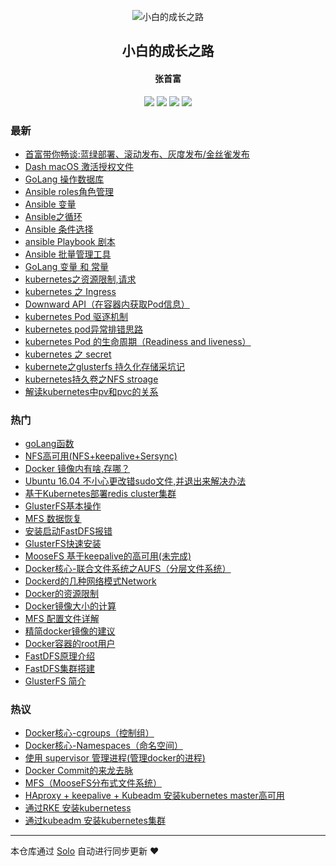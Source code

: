 <p align="center"><img alt="小白的成长之路" src="https://static.b3log.org/images/brand/solo-32.png"></p><h2 align="center">
小白的成长之路
</h2>

<h4 align="center">张首富</h4>
<p align="center"><a title="小白的成长之路" target="_blank" href="https://github.com/shoufuzhang/solo-blog"><img src="https://img.shields.io/github/last-commit/shoufuzhang/solo-blog.svg?style=flat-square&color=FF9900"></a>
<a title="GitHub repo size in bytes" target="_blank" href="https://github.com/shoufuzhang/solo-blog"><img src="https://img.shields.io/github/repo-size/shoufuzhang/solo-blog.svg?style=flat-square"></a>
<a title="Solo Version" target="_blank" href="https://github.com/b3log/solo/releases"><img src="https://img.shields.io/badge/solo-3.6.3-f1e05a.svg?style=flat-square&color=blueviolet"></a>
<a title="Hits" target="_blank" href="https://github.com/b3log/hits"><img src="https://hits.b3log.org/shoufuzhang/solo-blog.svg"></a></p>

### 最新

* [首富带你畅谈:蓝绿部署、滚动发布、灰度发布/金丝雀发布](https://www.zhangshoufu.com/articles/2019/08/02/1564708136850.html)
* [Dash macOS 激活授权文件](https://www.zhangshoufu.com/articles/2019/07/31/1564540585513.html)
* [GoLang 操作数据库](https://www.zhangshoufu.com/articles/2019/07/23/1563876247893.html)
* [Ansible roles角色管理](https://www.zhangshoufu.com/articles/2019/07/19/1563530756158.html)
* [Ansible 变量](https://www.zhangshoufu.com/articles/2019/07/19/1563530736742.html)
* [Ansible之循环](https://www.zhangshoufu.com/articles/2019/07/19/1563530719692.html)
* [Ansible 条件选择](https://www.zhangshoufu.com/articles/2019/07/19/1563530701155.html)
* [ansible Playbook 剧本](https://www.zhangshoufu.com/articles/2019/07/19/1563530682387.html)
* [Ansible 批量管理工具](https://www.zhangshoufu.com/articles/2019/07/19/1563530634282.html)
* [GoLang 变量 和 常量](https://www.zhangshoufu.com/articles/2019/07/19/1563529841850.html)
* [kubernetes之资源限制,请求](https://www.zhangshoufu.com/articles/2019/07/19/1563529772658.html)
* [kubernetes 之 Ingress](https://www.zhangshoufu.com/articles/2019/07/19/1563529715618.html)
* [Downward API（在容器内获取Pod信息）](https://www.zhangshoufu.com/articles/2019/07/19/1563529665705.html)
* [kubernetes Pod 驱逐机制](https://www.zhangshoufu.com/articles/2019/07/19/1563529639064.html)
* [kubernetes pod异常排错思路](https://www.zhangshoufu.com/articles/2019/07/19/1563529507448.html)
* [kubernetes Pod 的生命周期（Readiness and liveness）](https://www.zhangshoufu.com/articles/2019/07/19/1563529460294.html)
* [kubernetes 之 secret](https://www.zhangshoufu.com/articles/2019/07/19/1563529343247.html)
* [kubernete之glusterfs 持久化存储采坑记](https://www.zhangshoufu.com/articles/2019/07/19/1563529310681.html)
* [kubernetes持久卷之NFS stroage](https://www.zhangshoufu.com/articles/2019/07/19/1563529235225.html)
* [解读kubernetes中pv和pvc的关系](https://www.zhangshoufu.com/articles/2019/07/19/1563529191249.html)

### 热门

* [goLang函数](https://www.zhangshoufu.com/articles/2019/07/17/1563356673555.html)
* [NFS高可用(NFS+keepalive+Sersync)](https://www.zhangshoufu.com/articles/2019/07/17/1563371054455.html)
* [Docker 镜像内有啥,存哪？](https://www.zhangshoufu.com/articles/2019/07/17/1563370089862.html)
* [Ubuntu 16.04 不小心更改错sudo文件,并退出来解决办法](https://www.zhangshoufu.com/articles/2019/07/19/1563528766017.html)
* [基于Kubernetes部署redis cluster集群](https://www.zhangshoufu.com/articles/2019/07/19/1563529092980.html)
* [GlusterFS基本操作](https://www.zhangshoufu.com/articles/2019/07/17/1563371326510.html)
* [MFS 数据恢复](https://www.zhangshoufu.com/articles/2019/07/17/1563370445625.html)
* [安装启动FastDFS报错](https://www.zhangshoufu.com/articles/2019/07/17/1563370995106.html)
* [GlusterFS快速安装](https://www.zhangshoufu.com/articles/2019/07/17/1563371275639.html)
* [MooseFS 基于keepalive的高可用(未完成)](https://www.zhangshoufu.com/articles/2019/07/17/1563370479988.html)
* [Docker核心-联合文件系统之AUFS（分层文件系统）](https://www.zhangshoufu.com/articles/2019/07/17/1563369499417.html)
* [Dockerd的几种网络模式Network](https://www.zhangshoufu.com/articles/2019/07/17/1563369660642.html)
* [Docker的资源限制](https://www.zhangshoufu.com/articles/2019/07/17/1563369732297.html)
* [Docker镜像大小的计算](https://www.zhangshoufu.com/articles/2019/07/17/1563370047533.html)
* [MFS 配置文件详解](https://www.zhangshoufu.com/articles/2019/07/17/1563370417370.html)
* [精简docker镜像的建议](https://www.zhangshoufu.com/articles/2019/07/17/1563369907854.html)
* [Docker容器的root用户](https://www.zhangshoufu.com/articles/2019/07/17/1563370119268.html)
* [FastDFS原理介绍](https://www.zhangshoufu.com/articles/2019/07/17/1563370914662.html)
* [FastDFS集群搭建](https://www.zhangshoufu.com/articles/2019/07/17/1563370972893.html)
* [ GlusterFS 简介](https://www.zhangshoufu.com/articles/2019/07/17/1563371253381.html)

### 热议

* [Docker核心-cgroups（控制组）](https://www.zhangshoufu.com/articles/2019/07/17/1563369541084.html)
* [Docker核心-Namespaces（命名空间）](https://www.zhangshoufu.com/articles/2019/07/17/1563369580339.html)
* [使用 supervisor 管理进程(管理docker的进程)](https://www.zhangshoufu.com/articles/2019/07/17/1563369620538.html)
* [Docker Commit的来龙去脉](https://www.zhangshoufu.com/articles/2019/07/17/1563370012622.html)
* [MFS（MooseFS分布式文件系统）](https://www.zhangshoufu.com/articles/2019/07/17/1563370387410.html)
* [ HAproxy + keepalive + Kubeadm 安装kubernetes master高可用](https://www.zhangshoufu.com/articles/2019/07/19/1563528925426.html)
* [通过RKE 安装kubernetess](https://www.zhangshoufu.com/articles/2019/07/19/1563528962823.html)
* [通过kubeadm 安装kubernetes集群](https://www.zhangshoufu.com/articles/2019/07/19/1563528992447.html)

---

本仓库通过 [Solo](https://github.com/b3log/solo) 自动进行同步更新 ❤️ 